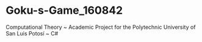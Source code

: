 # Goku-s-Game_160842
Computational Theory ~ Academic Project for the Polytechnic University of San Luis Potosí ~ C#
